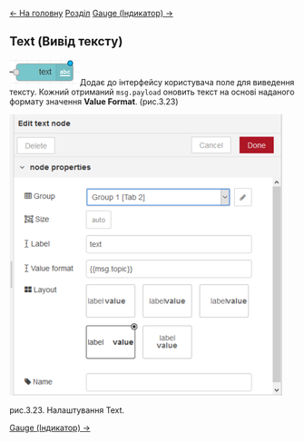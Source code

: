 [<- На головну](../) 	 [Розділ](README.md)	[Gauge (Індикатор) ->](Gauge.md)

## Text (Вивід тексту)

![img](media/text.png)Додає до інтерфейсу користувача поле для виведення тексту.
 Кожний отриманий `msg.payload` оновить текст на основі наданого формату значення **Value Format**. (рис.3.23)

![img](media/3_23.png)

рис.3.23. Налаштування Text.

[Gauge (Індикатор) ->](Gauge.md)